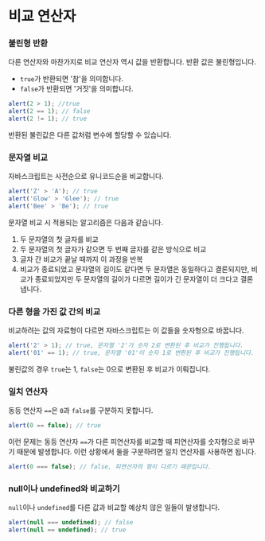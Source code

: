 # 비교 연산자

### 불린형 반환
다른 연산자와 마찬가지로 비교 연산자 역시 값을 반환합니다.
반환 값은 불린형입니다.
- `true`가 반환되면 '참'을 의미합니다.
- `false`가 반환되면 '거짓'을 의미합니다.

```js
alert(2 > 1); //true
alert(2 == 1); // false
alert(2 != 1); // true
```
반환된 불린값은 다른 값처럼 변수에 할당할 수 있습니다.
### 문자열 비교
자바스크립트는 사전순으로 유니코드순을 비교합니다.
```js
alert('Z' > 'A'); // true
alert('Glow' > 'Glee'); // true
alert('Bee' > 'Be'); // true
```
문자열 비교 시 적용되는 알고리즘은 다음과 같습니다.
1. 두 문자열의 첫 글자를 비교
2. 두 문자열의 첫 글자가 같으면 두 번째 글자를 같은 방식으로 비교
3. 글자 간 비교가 끝날 때까지 이 과정을 반복
4. 비교가 종료되었고 문자열의 길이도 같다면 두 문자열은 동일하다고 결론되지만,
비교가 종료되었지만 두 문자열의 길이가 다르면 길이가 긴 문자열이 더 크다고 결론냅니다.

### 다른 형을 가진 값 간의 비교
비교하려는 값의 자료형이 다르면 자바스크립트는 이 값들을 숫자형으로 바꿉니다.
```js
alert('2' > 1); // true, 문자열 '2'가 숫자 2로 변환된 후 비교가 진행됩니다.
alert('01' == 1); // true, 문자열 '01'이 숫자 1로 변환된 후 비교가 진행됩니다.
```
불린값의 경우 `true`는 1, `false`는 0으로 변환된 후 비교가 이뤄집니다.

### 일치 연산자
동등 연산자 `==`은 `0`과 `false`를 구분하지 못합니다.
```js
alert(0 == false); // true
```
이런 문제는 동등 연산자 `==`가 다른 피연산자를 비교할 때 피연산자를 숫자형으로 바꾸기 때문에 발생합니다.
이런 상황에서 둘을 구분하려면 일치 연산자를 사용하면 됩니다.
```js
alert(0 === false); // false, 피연산자의 형이 다르기 때문입니다.
```
### null이나 undefined와 비교하기
`null`이나 `undefined`를 다른 값과 비교할  예상치 않은 일들이 발생합니다.

```js
alert(null === undefined); // false
alert(null == undefined); // true
```
